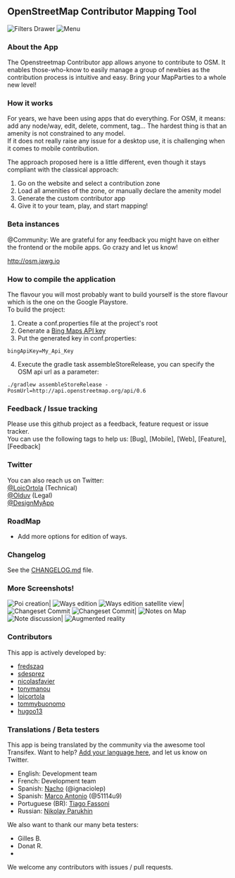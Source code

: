 ## OpenStreetMap Contributor Mapping Tool

![Filters Drawer](/images/drawer.png)
![Menu](/images/menu.png)

### About the App
The Openstreetmap Contributor app allows anyone to contribute to OSM. It enables those-who-know to
easily manage a group of newbies as the contribution process is intuitive and easy.
Bring your MapParties to a whole new level!

### How it works
For years, we have been using apps that do everything. For OSM, it means: add any node/way, edit,
delete, comment, tag... The hardest thing is that an amenity is not constrained to any model.  
If it does not really raise any issue for a desktop use, it is challenging when it comes to mobile
contribution.

The approach proposed here is a little different, even though it stays compliant with the classical
approach:

 1. Go on the website and select a contribution zone
 2. Load all amenities of the zone, or manually declare the amenity model
 3. Generate the custom contributor app
 4. Give it to your team, play, and start mapping!

### Beta instances
@Community: We are grateful for any feedback you might have on either the frontend or the mobile
apps. Go crazy and let us know!

http://osm.jawg.io

### How to compile the application

The flavour you will most probably want to build yourself is the store flavour which is the one on the Google Playstore.  
To build the project:
 1. Create a conf.properties file at the project's root  
 2. Generate a [Bing Maps API key](https://www.bingmapsportal.com)  
 3. Put the generated key in conf.properties:
 ```
 bingApiKey=My_Api_Key
 ```  
 4. Execute the gradle task assembleStoreRelease, you can specify the OSM api url as a parameter:  
 ```
 ./gradlew assembleStoreRelease -PosmUrl=http://api.openstreetmap.org/api/0.6
 ```  

### Feedback / Issue tracking
Please use this github project as a feedback, feature request or issue tracker.  
You can use the following tags to help us: [Bug], [Mobile], [Web], [Feature], [Feedback]

### Twitter
You can also reach us on Twitter:  
[@LoicOrtola](https://twitter.com/LoicOrtola)  (Technical)  
[@Olduv](https://twitter.com/Olduv)  (Legal)  
[@DesignMyApp](https://twitter.com/DesignMyApp)

### RoadMap
 + Add more options for edition of ways.

### Changelog

See the [CHANGELOG.md](/CHANGELOG.md) file.

### More Screenshots!
![Poi creation](/images/poi_creation.png)|
![Ways edition](/images/ways.png)
![Ways edition satellite view](/images/ways_satellite.png)|
![Changeset Commit](/images/changeset.png)
![Changeset Commit ](/images/changeset_detail.png)|
![Notes on Map](/images/note.png)
![Note discussion](/images/note_discussion.jpg)|
![Augmented reality](/images/augmented_reality.png)

### Contributors
This app is actively developed by:

 + [fredszaq](https://github.com/fredszaq)
 + [sdesprez](https://github.com/sdesprez)
 + [nicolasfavier](https://github.com/nicolasfavier)
 + [tonymanou](https://github.com/tonymanou)
 + [loicortola](https://github.com/loicortola)
 + [tommybuonomo](https://github.com/tommybuonomo)
 + [hugoo13](https://github.com/hugoo13)

### Translations / Beta testers

This app is being translated by the community via the awesome tool Transifex.
Want to help? [Add your language here](https://www.transifex.com/jawg/osm-contributor), and let us know on Twitter.
 + English: Development team
 + French: Development team
 + Spanish: [Nacho](https://twitter.com/ignaciolep) (@ignaciolep)
 + Spanish: [Marco Antonio](https://twitter.com/51114u9) (@51114u9)
 + Portuguese (BR): [Tiago Fassoni](https://github.com/tiagofassoni)
 + Russian: [Nikolay Parukhin]()

We also want to thank our many beta testers:  
 + Gilles B.
 + Donat R.
 + 

We welcome any contributors with issues / pull requests.

